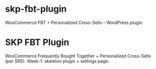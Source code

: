 # skp-fbt-plugin
WooCommerce FBT + Personalized Cross-Sells – WordPress plugin
# SKP FBT Plugin
WooCommerce Frequently Bought Together + Personalized Cross-Sells (per SRS).
Week-1: skeleton plugin + settings page.

